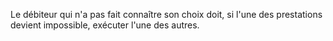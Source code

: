 Le débiteur qui n'a pas fait connaître son choix doit, si l'une des prestations devient impossible, exécuter l'une des autres.
